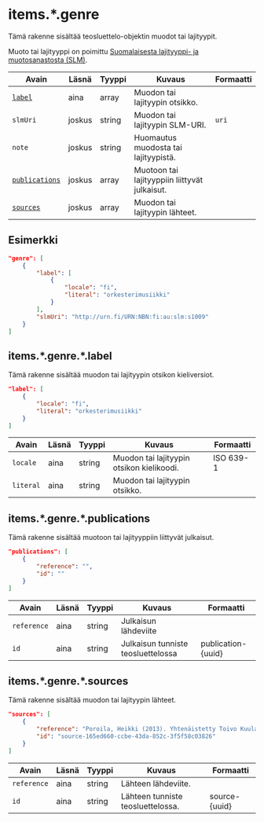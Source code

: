 # items.\*.genre

Tämä rakenne sisältää teosluettelo-objektin muodot tai lajityypit.

Muoto tai lajityyppi on poimittu [Suomalaisesta lajityyppi- ja muotosanastosta (SLM)](https://finto.fi/slm/fi/).

| Avain | Läsnä | Tyyppi | Kuvaus | Formaatti |
| --- | --- | --- | --- | --- |
| [`label`](#itemsgenrelabel) | aina | array | Muodon tai lajityypin otsikko. |  |
| `slmUri` | joskus | string | Muodon tai lajityypin SLM-URI. | `uri` |
| `note` | joskus | string | Huomautus muodosta tai lajityypistä. | |
| [`publications`](#itemsgenrepublications) | joskus | array | Muotoon tai lajityyppiin liittyvät julkaisut. | |
| [`sources`](#itemsgenresources) | joskus | array | Muodon tai lajityypin lähteet. | |

## Esimerkki

```JSON
"genre": [
    {
        "label": [
            {
                "locale": "fi",
                "literal": "orkesterimusiikki"
            }
        ],
        "slmUri": "http://urn.fi/URN:NBN:fi:au:slm:s1009"
    }
]
```

## items.\*.genre.\*.label

Tämä rakenne sisältää muodon tai lajityypin otsikon kieliversiot.

```JSON
"label": [
    {
        "locale": "fi",
        "literal": "orkesterimusiikki"
    }
]
```

| Avain | Läsnä | Tyyppi | Kuvaus | Formaatti |
| --- | --- | --- | --- | --- |
| `locale` | aina | string | Muodon tai lajityypin otsikon kielikoodi. | ISO 639-1 |
| `literal` | aina | string | Muodon tai lajityypin otsikko. | |

## items.\*.genre.\*.publications

Tämä rakenne sisältää muotoon tai lajityyppiin liittyvät julkaisut.

```JSON
"publications": [
    {
        "reference": "",
        "id": ""
    }
]
```

| Avain | Läsnä | Tyyppi | Kuvaus | Formaatti |
| --- | --- | --- | --- | --- |
| `reference` | aina | string | Julkaisun lähdeviite | |
| `id` | aina | string | Julkaisun tunniste teosluettelossa | publication-{uuid} |

## items.\*.genre.\*.sources

Tämä rakenne sisältää muodon tai lajityypin lähteet.

```JSON
"sources": [
    {
        "reference": "Poroila, Heikki (2013). Yhtenäistetty Toivo Kuula. Teosten yhtenäistettyjen nimekkeiden ohjeluettelo. Helsinki, Suomen musiikkikirjastoyhdistys. Suomen musiikkikirjastoyhdistyksen julkaisusarja, 154. Toinen laitos, verkkoversio 1.0. ISBN 978-952-5363-53-1.",
        "id": "source-165ed660-ccbe-43da-852c-3f5f58c03826"
    }
]
```

| Avain | Läsnä | Tyyppi | Kuvaus | Formaatti |
| --- | --- | --- | --- | --- |
| `reference` | aina | string | Lähteen lähdeviite. | |
| `id` | aina | string | Lähteen tunniste teosluettelossa. | source-{uuid} |